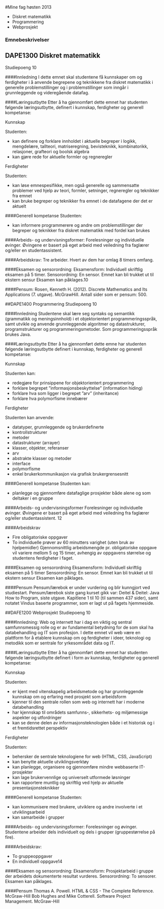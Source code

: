 #Mine fag høsten 2013
- Diskret matematikk
- Programmering
- Webprosjekt

### Emnebeskrivelser

## DAPE1300 Diskret matematikk
Studiepoeng 10

####Innledning
I dette emnet skal studentene få kunnskaper om og ferdigheter i å anvende begrepene og
teknikkene fra diskret matematikk i generelle problemstillinger og i problemstillinger som
inngår i grunnleggende og videregående datafag.

####Læringsutbytte
Etter å ha gjennomført dette emnet har studenten følgende læringsutbytte, definert i
kunnskap, ferdigheter og generell kompetanse:

Kunnskap

Studenten:
- kan definere og forklare innholdet i aktuelle begreper i logikk, mengdelære, tallteori,
matriseregning, bevisteknikk, kombinatorikk, relasjoner, grafteori og boolsk algebra
- kan gjøre rede for aktuelle formler og regneregler

Ferdigheter

Studenten:
- kan løse emnespesifikke, men også generelle og sammensatte problemer ved hjelp
av teori, formler, setninger, regneregler og teknikker fra emnet
- kan bruke begreper og teknikker fra emnet i de datafagene der det er aktuelt

####Generell kompetanse
Studenten:
- kan informere programmerere og andre om problemstillinger der begreper og
teknikker fra diskret matematikk med fordel kan brukes

####Arbeids- og undervisningsformer:
Forelesninger og individuelle øvinger. Øvingene er basert på eget arbeid med veiledning fra
faglærer og/eller en studentassistent.

####Arbeidskrav:
Tre arbeider. Hvert av dem har omlag 8 timers omfang.

####Eksamen og sensorordning:
Eksamensform: Individuell skriftlig eksamen på 5 timer.
Sensorordning: En sensor. Emnet kan bli trukket ut til ekstern sensur
Eksamen kan påklages.10

####Pensum:
Rosen, Kenneth H. (2012). Discrete Mathematics and Its Applications (7. utgave). McGrawHill.
Antall sider som er pensum: 500. 

##DAPE1400 Programmering
Studiepoeng 10

####Innledning
Studentene skal lære seg syntaks og semantikk (grammatikk og meningsinnhold) i et
objektorientert programmeringsspråk, samt utvikle og anvende grunnleggende algoritmer og
datastrukturer, programstrukturer og programmeringsmetoder. Som programmeringsspråk
brukes Java.

####Læringsutbytte
Etter å ha gjennomført dette emne har studenten følgende læringsutbytte definert i
kunnskap, ferdigheter og generell kompetanse:

Kunnskap

Studenten kan:
- redegjøre for prinsippene for objektorientert programmering
- forklare begrepet ”informasjonsbeskyttelse” (information hiding)
- forklare hva som ligger i begrepet ”arv” (inheritance)
- forklare hva polymorfisme innebærer

Ferdigheter

Studenten kan anvende:
- datatyper, grunnleggende og brukerdefinerte
- kontrollstrukturer
- metoder
- datastrukturer (arrayer)
- klasser, objekter, referanser
- arv
- abstrakte klasser og metoder
- interface
- polymorfisme
- enkel brukerkommunikasjon via grafisk brukergrensesnitt

####Generell kompetanse
Studenten kan:
- planlegge og gjennomføre datafaglige prosjekter både alene og som deltaker i en
gruppe

####Arbeids- og undervisningsformer
Forelesninger og individuelle øvinger. Øvingene er basert på eget arbeid med veiledning fra
faglærer og/eller studentassistent. 12

####Arbeidskrav
- Fire obligatoriske oppgaver
- To individuelle prøver av 60 minutters varighet (uten bruk av hjelpemidler)
Gjennomsnittlig arbeidsmengde pr. obligatoriske oppgave vil variere mellom 5 og 15 timer,
avhengig av oppgavens størrelse og studentens ferdigheter i faget.

####Eksamen og sensorordning
Eksamensform: Individuell skriftlig eksamen på 5 timer
Sensorordning: En sensor. Emnet kan bli trukket ut til ekstern sensur
Eksamen kan påklages.

####Pensum
Pensum/lærebok er under vurdering og blir kunngjort ved studiestart.
Pensum/lærebok siste gang kurset gikk var: Deitel & Deitel: Java How to Program, siste
utgave. Kapitlene 1 til 10 (til sammen 437 sider), samt notatet Vindus baserte programmer,
som er lagt ut på fagets hjemmeside.

##DAFE1200 Webprosjekt
Studiepoeng 10

####Innledning:
Web og internett har i dag en viktig og sentral samfunnsmessig rolle og er av fundamental
betydning for de som skal ha databehandling og IT som profesjon. I dette emnet vil web
være en plattform for å etablere kunnskap om og ferdigheter i ideer, teknologi og metodikk
som er sentrale for yrkesområdet data og IT.

####Læringsutbytte
Etter å ha gjennomført dette emnet har studenten følgende læringsutbytte definert i form av
kunnskap, ferdigheter og generell kompetanse:

Kunnskap

Studenten:
- er kjent med vitenskapelig arbeidsmetode og har grunnleggende kunnskap om og
erfaring med prosjekt som arbeidsform
- kjenner til den sentrale rollen som web og internett har i moderne databehandling
- har kjennskap til områdets samfunns-, sikkerhets- og miljømessige aspekter og
utfordringer
- kan se denne delen av informasjonsteknologien både i et historisk og i et
fremtidsrettet perspektiv

Ferdigheter

Studenten:
- behersker de sentrale teknologiene for web (HTML, CSS, JavaScript)
- kan benytte aktuelle utviklingsverktøy
- kan planlegge, organisere og gjennomføre mindre webbaserte IT-prosjekter
- kan lage brukervennlige og universelt utformede løsninger
- kan rapportere muntlig og skriftlig ved hjelp av aktuelle presentasjonsteknikker

####Generell kompetanse
Studenten:
- kan kommunisere med brukere, utviklere og andre involverte i et utviklingsarbeid
- kan samarbeide i grupper

####Arbeids- og undervisningsformer:
Forelesninger og øvinger. Studentene arbeider dels individuelt og dels i grupper
(gruppestørrelse på fire).

####Arbeidskrav:
- To gruppeoppgaver
- En individuell oppgave14

####Eksamen og sensorordning:
Eksamensform: Prosjektarbeid i gruppe der arbeidets dokumenterte resultat vurderes.
Sensorordning: To sensorer.
Eksamen kan påklages.

####Pensum
Thomas A. Powell. HTML & CSS - The Complete Reference. McGraw-Hill
Bob Hughes and Mike Cotterell. Software Project Management. McGraw-Hill
